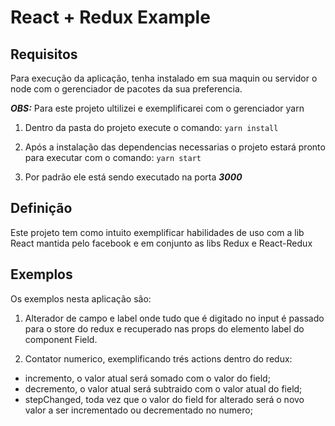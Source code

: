 # React + Redux Example

## Requisitos
Para execução da aplicação, tenha instalado em sua maquin ou servidor o node com o gerenciador de pacotes da sua preferencia.

***OBS:*** Para este projeto ultilizei e exemplificarei com o gerenciador yarn

1. Dentro da pasta do projeto execute o comando:
``` yarn install ```

2. Após a instalação das dependencias necessarias o projeto estará pronto para executar com o comando:
``` yarn start ```

3. Por padrão ele está sendo executado na porta ***3000***

## Definição
Este projeto tem como intuito exemplificar habilidades de uso com a lib React mantida pelo facebook e em conjunto as libs Redux e React-Redux

## Exemplos
Os exemplos nesta aplicação são:
1. Alterador de campo e label onde tudo que é digitado no input é passado para o store do redux e recuperado nas props do elemento label do component Field.

2. Contator numerico, exemplificando trés actions dentro do redux:
- incremento, o valor atual será somado com o valor do field;
- decremento, o valor atual será subtraido com o valor atual do field;
- stepChanged, toda vez que o valor do field for alterado será o novo valor a ser incrementado ou decrementado no numero;
